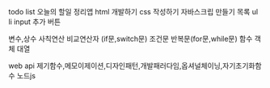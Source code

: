 todo list 오늘의 할일 정리앱
html 개발하기
css 작성하기
자바스크립 만들기
목록 ul li
input 추가 버튼


변수,상수
사칙연산
비교연산자
(if문,switch문) 조건문
반복문(for문,while문)
함수
객체
대열

web api
제기함수,메모이제이션,디자인패턴,개발패러다임,옵셔널체이닝,자기초기화함수
노드js
